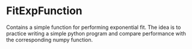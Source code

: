 # FitExpFunction
Contains a simple function for performing exponential fit.
The idea is to practice writing a simple python program and compare performance with the corresponding numpy function.
